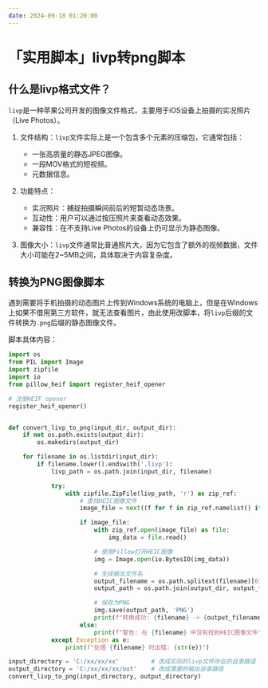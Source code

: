 ```yaml
---
date: 2024-09-18 01:20:00
---
```


# 「实用脚本」livp转png脚本

## 什么是livp格式文件？

`livp`是一种苹果公司开发的图像文件格式，主要用于iOS设备上拍摄的实况照片（Live Photos）。

1. 文件结构：`livp`文件实际上是一个包含多个元素的压缩包，它通常包括：
    - 一张高质量的静态JPEG图像。
    - 一段MOV格式的短视频。
    - 元数据信息。

2. 功能特点：
    - 实况照片：捕捉拍摄瞬间前后的短暂动态场景。
    - 互动性：用户可以通过按压照片来查看动态效果。
    - 兼容性：在不支持Live Photos的设备上仍可显示为静态图像。

3. 图像大小：`livp`文件通常比普通照片大，因为它包含了额外的视频数据，文件大小可能在2~5MB之间，具体取决于内容复杂度。

## 转换为PNG图像脚本

遇到需要将手机拍摄的动态图片上传到Windows系统的电脑上，但是在Windows上如果不借用第三方软件，就无法查看图片，由此使用改脚本，将`livp`后缀的文件转换为`.png`后缀的静态图像文件。

脚本具体内容：

```python
import os
from PIL import Image
import zipfile
import io
from pillow_heif import register_heif_opener

# 注册HEIF opener
register_heif_opener()


def convert_livp_to_png(input_dir, output_dir):
    if not os.path.exists(output_dir):
        os.makedirs(output_dir)

    for filename in os.listdir(input_dir):
        if filename.lower().endswith('.livp'):
            livp_path = os.path.join(input_dir, filename)

            try:
                with zipfile.ZipFile(livp_path, 'r') as zip_ref:
                    # 查找HEIC图像文件
                    image_file = next((f for f in zip_ref.namelist() if f.lower().endswith('.heic')), None)

                    if image_file:
                        with zip_ref.open(image_file) as file:
                            img_data = file.read()

                        # 使用Pillow打开HEIC图像
                        img = Image.open(io.BytesIO(img_data))

                        # 生成输出文件名
                        output_filename = os.path.splitext(filename)[0] + '.png'
                        output_path = os.path.join(output_dir, output_filename)

                        # 保存为PNG
                        img.save(output_path, 'PNG')
                        print(f"转换成功: {filename} -> {output_filename}")
                    else:
                        print(f"警告: 在 {filename} 中没有找到HEIC图像文件")
            except Exception as e:
                print(f"处理 {filename} 时出错: {str(e)}")

input_directory = 'C:/xx/xx/xx'         # 改成实际的livp文件所在的目录路径
output_directory = 'C:/xx/xx/xx/out'    # 改成需要的输出目录路径
convert_livp_to_png(input_directory, output_directory)
```
